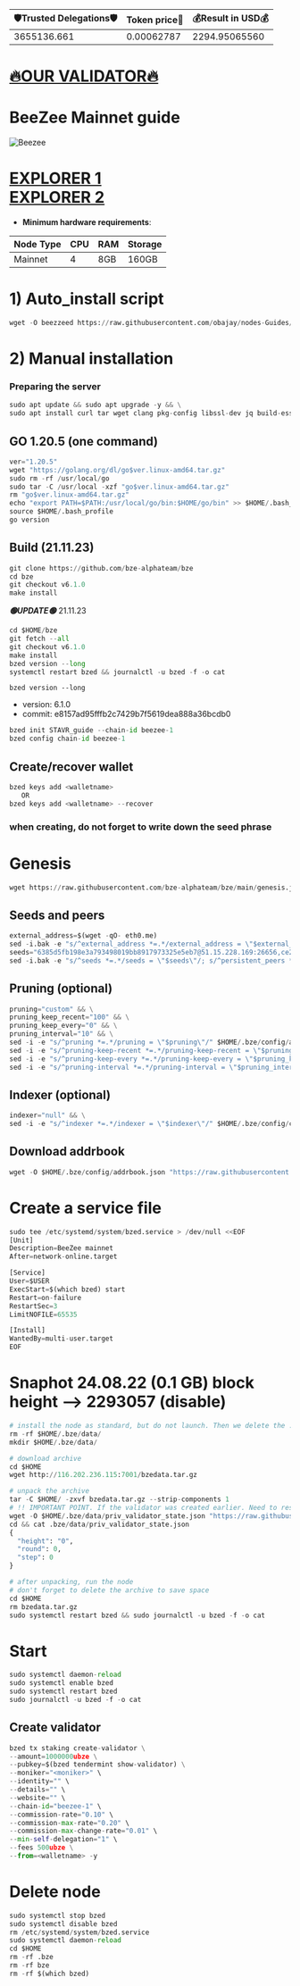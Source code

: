 <!-- START_TABLE -->
| 🛡Trusted Delegations🛡 | Token price🧲 | 💰Result in USD💰 |
|-------------|---------|---------------|
| 3655136.661 | 0.00062787 | 2294.95065560 |

<!-- END_TABLE -->





[🔥OUR VALIDATOR🔥](https://restake.app/beezee/bzevaloper16zk776px8ef00hmd59vgnueegyrkk3lja0nhy4)
=


# BeeZee Mainnet guide
![Beezee](https://user-images.githubusercontent.com/44331529/180596395-845e85eb-ed01-4bca-ae94-90bdbfd6e5be.png)

[EXPLORER 1](https://explorer.stavr.tech/BeeZee/staking) \
[EXPLORER 2](https://explorer.thesilverfox.pro/beezee/staking)
=

- **Minimum hardware requirements**:

| Node Type |CPU | RAM  | Storage  | 
|-----------|----|------|----------|
| Mainnet   |   4| 8GB  | 160GB    |

# 1) Auto_install script
```python
wget -O beezzeed https://raw.githubusercontent.com/obajay/nodes-Guides/main/Projects/BeeZee/beezzeed && chmod +x beezzeed && ./beezzeed
```
# 2) Manual installation

### Preparing the server
```python
sudo apt update && sudo apt upgrade -y && \
sudo apt install curl tar wget clang pkg-config libssl-dev jq build-essential bsdmainutils git make ncdu gcc git jq chrony liblz4-tool -y
```
## GO 1.20.5 (one command)
```python
ver="1.20.5"
wget "https://golang.org/dl/go$ver.linux-amd64.tar.gz"
sudo rm -rf /usr/local/go
sudo tar -C /usr/local -xzf "go$ver.linux-amd64.tar.gz"
rm "go$ver.linux-amd64.tar.gz"
echo "export PATH=$PATH:/usr/local/go/bin:$HOME/go/bin" >> $HOME/.bash_profile
source $HOME/.bash_profile
go version
 ```
## Build (21.11.23)
```python
git clone https://github.com/bze-alphateam/bze
cd bze
git checkout v6.1.0
make install
```
*******🟢UPDATE🟢******* 21.11.23
```python
cd $HOME/bze
git fetch --all
git checkout v6.1.0
make install
bzed version --long
systemctl restart bzed && journalctl -u bzed -f -o cat
```

`bzed version --long`
+ version: 6.1.0
+ commit: e8157ad95fffb2c7429b7f5619dea888a36bcdb0
```python
bzed init STAVR_guide --chain-id beezee-1
bzed config chain-id beezee-1
```    
## Create/recover wallet
```python
bzed keys add <walletname>
   OR
bzed keys add <walletname> --recover
```

### when creating, do not forget to write down the seed phrase

# Genesis
```python
wget https://raw.githubusercontent.com/bze-alphateam/bze/main/genesis.json -O $HOME/.bze/config/genesis.json
```
## Seeds and peers
```python
external_address=$(wget -qO- eth0.me)
sed -i.bak -e "s/^external_address *=.*/external_address = \"$external_address:26656\"/" $HOME/.bze/config/config.toml
seeds="6385d5fb198e3a793498019bb8917973325e5eb7@51.15.228.169:26656,ce25088267cef31f3be1ec03263524764c5c80bb@163.172.130.162:26656,102d28592757192ccf709e7fbb08e7dd8721feb1@51.15.138.216:26656,f238198a75e886a21cd0522b6b06aa019b9e182e@51.15.55.142:26656,2624d40b8861415e004d4532bb7d8d90dd0e6e66@51.15.115.192:26656,d36f2bc75b0e7c28f6cd3cbd5bd50dc7ed8a0d11@38.242.227.150:26656"
sed -i.bak -e "s/^seeds *=.*/seeds = \"$seeds\"/; s/^persistent_peers *=.*/persistent_peers = \"$peers\"/" ~/.bze/config/config.toml
```
## Pruning (optional)
```python
pruning="custom" && \
pruning_keep_recent="100" && \
pruning_keep_every="0" && \
pruning_interval="10" && \
sed -i -e "s/^pruning *=.*/pruning = \"$pruning\"/" $HOME/.bze/config/app.toml && \
sed -i -e "s/^pruning-keep-recent *=.*/pruning-keep-recent = \"$pruning_keep_recent\"/" $HOME/.bze/config/app.toml && \
sed -i -e "s/^pruning-keep-every *=.*/pruning-keep-every = \"$pruning_keep_every\"/" $HOME/.bze/config/app.toml && \
sed -i -e "s/^pruning-interval *=.*/pruning-interval = \"$pruning_interval\"/" $HOME/.bze/config/app.toml
```
## Indexer (optional)
```python
indexer="null" && \
sed -i -e "s/^indexer *=.*/indexer = \"$indexer\"/" $HOME/.bze/config/config.toml
```
## Download addrbook
```python
wget -O $HOME/.bze/config/addrbook.json "https://raw.githubusercontent.com/obajay/nodes-Guides/main/Projects/BeeZee/addrbook.json"
```

# Create a service file
```python
sudo tee /etc/systemd/system/bzed.service > /dev/null <<EOF
[Unit]
Description=BeeZee mainnet
After=network-online.target

[Service]
User=$USER
ExecStart=$(which bzed) start
Restart=on-failure
RestartSec=3
LimitNOFILE=65535

[Install]
WantedBy=multi-user.target
EOF
```
# Snaphot 24.08.22 (0.1 GB) block height --> 2293057 (disable)
```python
# install the node as standard, but do not launch. Then we delete the .data directory and create an empty directory
rm -rf $HOME/.bze/data/
mkdir $HOME/.bze/data/

# download archive
cd $HOME
wget http://116.202.236.115:7001/bzedata.tar.gz

# unpack the archive
tar -C $HOME/ -zxvf bzedata.tar.gz --strip-components 1
# !! IMPORTANT POINT. If the validator was created earlier. Need to reset priv_validator_state.json  !!
wget -O $HOME/.bze/data/priv_validator_state.json "https://raw.githubusercontent.com/obajay/StateSync-snapshots/main/priv_validator_state.json"
cd && cat .bze/data/priv_validator_state.json
{
  "height": "0",
  "round": 0,
  "step": 0
}

# after unpacking, run the node
# don't forget to delete the archive to save space
cd $HOME
rm bzedata.tar.gz
sudo systemctl restart bzed && sudo journalctl -u bzed -f -o cat
```
        
# Start
```python
sudo systemctl daemon-reload
sudo systemctl enable bzed
sudo systemctl restart bzed
sudo journalctl -u bzed -f -o cat
```
## Create validator
```python
bzed tx staking create-validator \
--amount=1000000ubze \
--pubkey=$(bzed tendermint show-validator) \
--moniker="<moniker>" \
--identity="" \
--details="" \
--website="" \
--chain-id="beezee-1" \
--commission-rate="0.10" \
--commission-max-rate="0.20" \
--commission-max-change-rate="0.01" \
--min-self-delegation="1" \
--fees 500ubze \
--from=<walletname> -y
```

# Delete node
```python
sudo systemctl stop bzed
sudo systemctl disable bzed
rm /etc/systemd/system/bzed.service
sudo systemctl daemon-reload
cd $HOME
rm -rf .bze
rm -rf bze
rm -rf $(which bzed)
```
